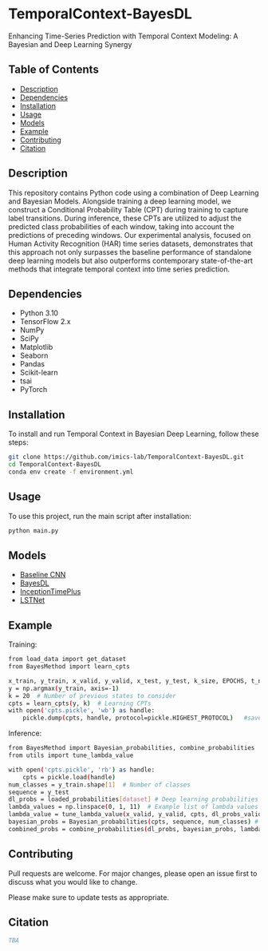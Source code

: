 # TemporalContext-BayesDL
Enhancing Time-Series Prediction with Temporal Context Modeling: A Bayesian and Deep Learning Synergy

## Table of Contents
- [Description](#description)
- [Dependencies](#dependencies)
- [Installation](#installation)
- [Usage](#usage)
- [Models](#models)
- [Example](#Example)
- [Contributing](#contributing)
- [Citation](#citation)

## Description
This repository contains Python code using a combination of Deep Learning and Bayesian Models. Alongside training a deep learning model, we construct a Conditional Probability Table (CPT) during training to capture label transitions. During inference, these CPTs are utilized to adjust the predicted class probabilities of each window, taking into account the predictions of preceding windows. Our experimental analysis, focused on Human Activity Recognition (HAR) time series datasets, demonstrates that this approach not only surpasses the baseline performance of standalone deep learning models but also outperforms contemporary state-of-the-art methods that integrate temporal context into time series prediction.


## Dependencies
- Python 3.10
- TensorFlow 2.x
- NumPy
- SciPy
- Matplotlib
- Seaborn
- Pandas
- Scikit-learn
- tsai
- PyTorch

## Installation

To install and run Temporal Context in Bayesian Deep Learning, follow these steps:

```bash
git clone https://github.com/imics-lab/TemporalContext-BayesDL.git
cd TemporalContext-BayesDL
conda env create -f environment.yml

```

## Usage

To use this project, run the main script after installation:

```bash
python main.py

```

## Models
  - [Baseline CNN](https://github.com/imics-lab/TemporalContext-BayesDL/blob/main/scripts/Baseline_CNN.ipynb)
  - [BayesDL](https://github.com/imics-lab/TemporalContext-BayesDL/blob/main/scripts/Bayesian_Method.ipynb) 
  - [InceptionTimePlus](https://github.com/laiguokun/LSTNet)
  - [LSTNet](https://github.com/timeseriesAI/tsai)

## Example
Training:

```bash 
from load_data import get_dataset
from BayesMethod import learn_cpts

x_train, y_train, x_valid, y_valid, x_test, y_test, k_size, EPOCHS, t_names = get_dataset(dataset)
y = np.argmax(y_train, axis=-1) 
k = 20  # Number of previous states to consider
cpts = learn_cpts(y, k)  # Learning CPTs
with open('cpts.pickle', 'wb') as handle: 
    pickle.dump(cpts, handle, protocol=pickle.HIGHEST_PROTOCOL)   #save the CPTs from the training phase and use them later in the inference phase
  ```
Inference:

```bash
from BayesMethod import Bayesian_probabilities, combine_probabilities
from utils import tune_lambda_value

with open('cpts.pickle', 'rb') as handle:
    cpts = pickle.load(handle)
num_classes = y_train.shape[1]  # Number of classes
sequence = y_test
dl_probs = loaded_probabilities[dataset] # Deep learning probabilities
lambda_values = np.linspace(0, 1, 11)  # Example list of lambda values
lambda_value = tune_lambda_value(x_valid, y_valid, cpts, dl_probs_valid, lambda_values)
bayesian_probs = Bayesian_probabilities(cpts, sequence, num_classes) # Calculating Bayesian probabilities
combined_probs = combine_probabilities(dl_probs, bayesian_probs, lambda_value) # Combining probabilities
  ```

<!-- CONTRIBUTING -->
## Contributing
Pull requests are welcome. For major changes, please open an issue first to discuss what you would like to change.

Please make sure to update tests as appropriate.

<!-- CITATION -->
## Citation


```bibtex
TBA
```

